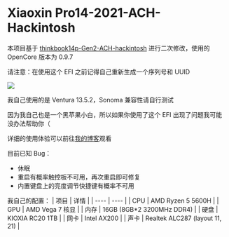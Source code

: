# Xiaoxin Pro14-2021-ACH-Hackintosh
本项目基于 [thinkbook14p-Gen2-ACH-hackintosh](https://github.com/Kingtous/thinkbook14p-Gen2-ACH-hackintosh) 进行二次修改，使用的 OpenCore 版本为 0.9.7

请注意：在使用这个 EFI 之前记得自己重新生成一个序列号和 UUID

![](./preview.png)

我自己使用的是 Ventura 13.5.2，Sonoma 兼容性请自行测试

因为我自己也是一个黑苹果小白，所以如果你使用了这个 EFI 出现了问题我可能没办法帮助你（

详细的使用体验可以前往[我的博客](https://qqquq.com/article/AMD-Laptop-Hackintosh)观看

目前已知 Bug：
- 休眠
- 重启有概率触控板不可用，再次重启即可修复
- 内置键盘上的亮度调节快捷键有概率不可用

我自己的配置：
| 项目 | 详情 |
|  ----  | ----  |
| CPU | AMD Ryzen 5 5600H |
| GPU | AMD Vega 7 核显 |
| 内存 | 16GB (8GB*2 3200MHz DDR4) |
| 硬盘 | KIOXIA RC20 1TB |
| 网卡 | Intel AX200 |
| 声卡 | Realtek ALC287 (layout 11, 21) |
